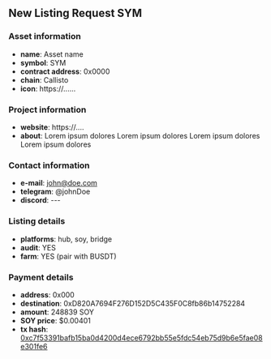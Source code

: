 ## New Listing Request SYM

### Asset information
- **name**: Asset name
- **symbol**: SYM
- **contract address**: 0x0000
- **chain**: Callisto
- **icon**: https://......

### Project information
- **website**: https://....
- **about**: Lorem ipsum dolores Lorem ipsum dolores Lorem ipsum dolores Lorem ipsum dolores

### Contact information
- **e-mail**: john@doe.com
- **telegram**: @johnDoe
- **discord**: ---

### Listing details
- **platforms**: hub, soy, bridge
- **audit**: YES
- **farm**: YES (pair with BUSDT)

### Payment details
- **address**: 0x000
- **destination**: 0xD820A7694F276D152D5C435F0C8fb86b14752284
- **amount**: 248839 SOY
- **SOY price**: $0.00401
- **tx hash**: [0xc7f53391bafb15ba0d4200d4ece6792bb55e5fdc54eb75d9b6e5fae08e301fe6](https://explorer.callisto.network/tx/0xc7f53391bafb15ba0d4200d4ece6792bb55e5fdc54eb75d9b6e5fae08e301fe6)